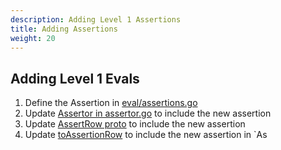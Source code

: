 ```yaml
---
description: Adding Level 1 Assertions
title: Adding Assertions
weight: 20
---
```


## Adding Level 1 Evals

1. Define the Assertion in [eval/assertions.go](../../../../../app/pkg/eval/assertions.go)
2. Update [Assertor in assertor.go](../app/pkg/eval/assertor.go) to include the new assertion
3. Update [AssertRow proto](../protos/eval/eval.proto) to include the new assertion
4. Update [toAssertionRow](../../../../../app/pkg/eval/service.go) to include the new assertion in `As